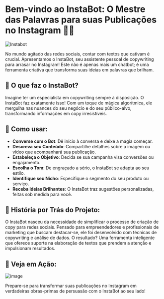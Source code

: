 # Bem-vindo ao InstaBot: O Mestre das Palavras para suas Publicações no Instagram 📝✨

![Instabot](https://github.com/uni9aluno/Instabot/assets/136655304/b198d7a9-1115-4795-b146-8fa2ed2149fa)


No mundo agitado das redes sociais, contar com textos que cativam é crucial. Apresentamos o InstaBot, seu assistente pessoal de copywriting para arrasar no Instagram! Este não é apenas mais um chatbot; é uma ferramenta criativa que transforma suas ideias em palavras que brilham.

## 🤖 O que faz o InstaBot?

Imagine ter um especialista em copywriting sempre à disposição. O InstaBot faz exatamente isso! Com um toque de mágica algorítmica, ele mergulha nas nuances do seu negócio e do seu público-alvo, transformando informações em copy irresistíveis.

## 🚀 Como usar:

- **Converse com o Bot**: Dê início à conversa e deixe a magia começar.
- **Descreva seu Conteúdo**: Compartilhe detalhes sobre a imagem ou vídeo que acompanhará sua publicação.
- **Estabeleça o Objetivo**: Decida se sua campanha visa conversões ou engajamento.
- **Escolha o Tom**: De engraçado a sério, o InstaBot se adapta ao seu estilo.
- **Identifique seu Nicho**: Especifique o segmento do seu produto ou serviço.
- **Receba Ideias Brilhantes**: O InstaBot traz sugestões personalizadas, feitas sob medida para você.

## 🌟 História por Trás do Projeto:

O InstaBot nasceu da necessidade de simplificar o processo de criação de copy para redes sociais. Pensado para empreendedores e profissionais de marketing que buscam destacar-se, ele foi desenvolvido com técnicas de copywriting e análise de dados. O resultado? Uma ferramenta inteligente que oferece suporte na elaboração de textos que prendem a atenção e impulsionam resultados.

## 🌟 Veja em Ação:

![image](https://github.com/uni9aluno/Instabot/assets/136655304/cc483819-f9e2-4c51-84dc-89c0b6e9ab47)


Prepare-se para transformar suas publicações no Instagram em verdadeiras obras-primas de persuasão com o InstaBot ao seu lado!

